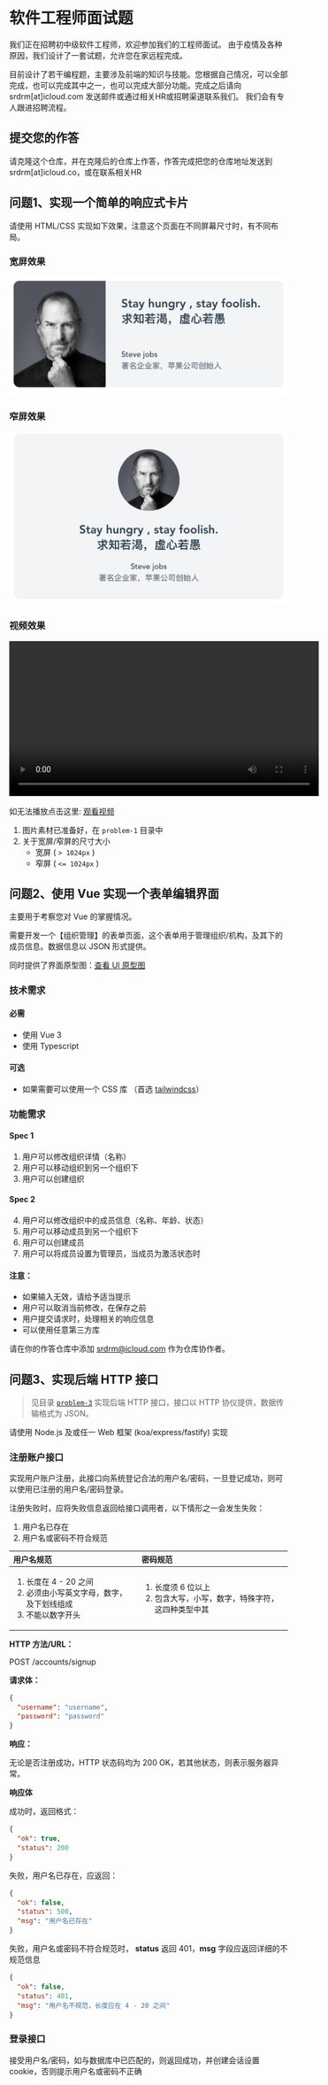 # 软件工程师面试题

我们正在招聘初中级软件工程师，欢迎参加我们的工程师面试。 由于疫情及各种原因，我们设计了一套试题，允许您在家远程完成。

目前设计了若干编程题，主要涉及前端的知识与技能。您根据自己情况，可以全部完成，也可以完成其中之一，也可以完成大部分功能。完成之后请向 srdrm[at]icloud.com 发送邮件或通过相关HR或招聘渠道联系我们。
我们会有专人跟进招聘流程。

## 提交您的作答

请克隆这个仓库，并在克隆后的仓库上作答，作答完成把您的仓库地址发送到 srdrm[at]icloud.co，或在联系相关HR

## 问题1、实现一个简单的响应式卡片

请使用 HTML/CSS 实现如下效果，注意这个页面在不同屏幕尺寸时，有不同布局。

### 宽屏效果

![宽屏效果](./problem-1/example-1.jpg)

### 窄屏效果

![窄屏效果](./problem-1/example-2.jpg)

### 视频效果

<div>
    <video src="./problem-1/example-video.mp4" width="560" />
</div>

如无法播放点击这里: [观看视频](./problem-1/example-video.mp4)

1. 图片素材已准备好，在 `problem-1` 目录中
2. 关于宽屏/窄屏的尺寸大小
    - 宽屏 ( `> 1024px` )
    - 窄屏 ( `<= 1024px` )

## 问题2、使用 Vue 实现一个表单编辑界面

主要用于考察您对 Vue 的掌握情况。

需要开发一个【组织管理】的表单页面，这个表单用于管理组织/机构，及其下的成员信息。数据信息以 JSON 形式提供。

同时提供了界面原型图：[查看 UI 原型图](./problem-2/wire-frames.png)

### 技术需求

#### 必需

- 使用 Vue 3
- 使用 Typescript

#### 可选

- 如果需要可以使用一个 CSS 库 （首选 [tailwindcss](https://tailwindcss.com)）

### 功能需求

#### Spec 1

1. 用户可以修改组织详情（名称）
2. 用户可以移动组织到另一个组织下
3. 用户可以创建组织

#### Spec 2

4. 用户可以修改组织中的成员信息（名称、年龄、状态）
5. 用户可以移动成员到另一个组织下
6. 用户可以创建成员
7. 用户可以将成员设置为管理员，当成员为激活状态时

#### 注意：

- 如果输入无效，请给予适当提示
- 用户可以取消当前修改，在保存之前
- 用户提交请求时，处理相关的响应信息
- 可以使用任意第三方库

请在你的作答仓库中添加 srdrm@icloud.com 作为仓库协作者。

## 问题3、实现后端 HTTP 接口

> 见目录 [`problem-3`](./problem-3)
> 实现后端 HTTP 接口，接口以 HTTP 协仪提供，数据传输格式为 JSON。


请使用 Node.js 及或任一 Web 框架 (koa/express/fastify) 实现

### 注册账户接口

实现用户账户注册，此接口向系统登记合法的用户名/密码，一旦登记成功，则可以使用已注册的用户名/密码登录。

注册失败时，应将失败信息返回给接口调用者，以下情形之一会发生失败：

1. 用户名已存在
2. 用户名或密码不符合规范

| 用户名规范 |  密码规范  |
|:----|:----|
|<ol><li>长度在 4 - 20 之间</li><li>必须由小写英文字母，数字，及下划线组成</li><li>不能以数字开头</li></ol>|    <ol><li>长度须 6 位以上</li><li>包含大写，小写，数字，特殊字符，这四种类型中其</li></ol>|

**HTTP 方法/URL：**

POST /accounts/signup

**请求体：**

```json
{
  "username": "username",
  "password": "password"
}
```

**响应：**

无论是否注册成功，HTTP 状态码均为 200 OK，若其他状态，则表示服务器异常。

**响应体**

成功时，返回格式：

```json
{
  "ok": true,
  "status": 200
}
```

失败，用户名已存在，应返回：

```json
{
  "ok": false,
  "status": 500,
  "msg": "用户名已存在"
}
```

失败，用户名或密码不符合规范时， **status** 返回 401，**msg** 字段应返回详细的不规范信息

```json
{
  "ok": false,
  "status": 401,
  "msg": "用户名不规范，长度应在 4 - 20 之间"
}
```

### 登录接口

接受用户名/密码，如与数据库中已匹配的，则返回成功，并创建会话设置 cookie，否则提示用户名或密码不正确




